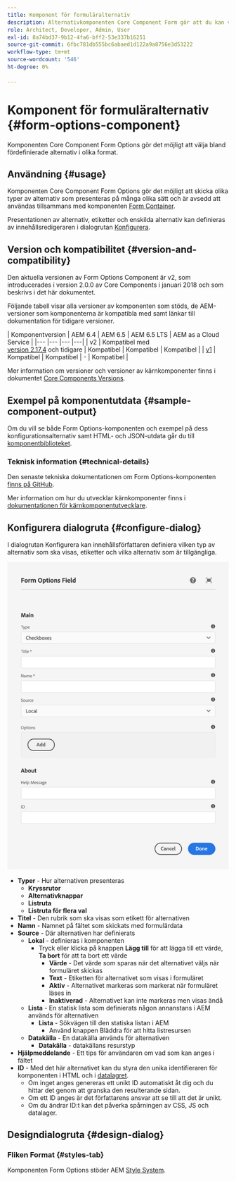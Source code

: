 ```yaml
---
title: Komponent för formuläralternativ
description: Alternativkomponenten Core Component Form gör att du kan välja bland fördefinierade alternativ i olika format.
role: Architect, Developer, Admin, User
exl-id: 8a74bd37-9b12-4fa6-bff2-53e337b16251
source-git-commit: 6fbc781db555bc6abaed1d122a9a8756e3d53222
workflow-type: tm+mt
source-wordcount: '546'
ht-degree: 0%

---
```


# Komponent för formuläralternativ {#form-options-component}

Komponenten Core Component Form Options gör det möjligt att välja bland fördefinierade alternativ i olika format.

## Användning {#usage}

Komponenten Core Component Form Options gör det möjligt att skicka olika typer av alternativ som presenteras på många olika sätt och är avsedd att användas tillsammans med komponenten [Form Container](form-container.md).

Presentationen av alternativ, etiketter och enskilda alternativ kan definieras av innehållsredigeraren i dialogrutan [Konfigurera](#configure-dialog).

## Version och kompatibilitet {#version-and-compatibility}

Den aktuella versionen av Form Options Component är v2, som introducerades i version 2.0.0 av Core Components i januari 2018 och som beskrivs i det här dokumentet.

Följande tabell visar alla versioner av komponenten som stöds, de AEM-versioner som komponenterna är kompatibla med samt länkar till dokumentation för tidigare versioner.

| Komponentversion | AEM 6.4 | AEM 6.5 | AEM 6.5 LTS | AEM as a Cloud Service |
|--- |--- |--- |---|
| v2 | Kompatibel med <br>[version 2.17.4](/help/versions.md) och tidigare | Kompatibel | Kompatibel | Kompatibel |
| [v1](/help/components/v1/form-options-v1.md) | Kompatibel | Kompatibel | - | Kompatibel |

Mer information om versioner och versioner av kärnkomponenter finns i dokumentet [Core Components Versions](/help/versions.md).

## Exempel på komponentutdata {#sample-component-output}

Om du vill se både Form Options-komponenten och exempel på dess konfigurationsalternativ samt HTML- och JSON-utdata går du till [komponentbiblioteket](https://adobe.com/go/aem_cmp_library_form_options).

### Teknisk information {#technical-details}

Den senaste tekniska dokumentationen om Form Options-komponenten [finns på GitHub](https://adobe.com/go/aem_cmp_tech_form_options_v2).

Mer information om hur du utvecklar kärnkomponenter finns i [dokumentationen för kärnkomponentutvecklare](/help/developing/overview.md).

## Konfigurera dialogruta {#configure-dialog}

I dialogrutan Konfigurera kan innehållsförfattaren definiera vilken typ av alternativ som ska visas, etiketter och vilka alternativ som är tillgängliga.

![Komponentens redigeringsdialogruta för formuläralternativ](/help/assets/form-options-edit.png)

* **Typer** - Hur alternativen presenteras
   * **Kryssrutor**
   * **Alternativknappar**
   * **Listruta**
   * **Listruta för flera val**
* **Titel** - Den rubrik som ska visas som etikett för alternativen
* **Namn** - Namnet på fältet som skickats med formulärdata
* **Source** - Där alternativen har definierats
   * **Lokal** - definieras i komponenten
      * Tryck eller klicka på knappen **Lägg till** för att lägga till ett värde, **Ta bort** för att ta bort ett värde
         * **Värde** - Det värde som sparas när det alternativet väljs när formuläret skickas
         * **Text** - Etiketten för alternativet som visas i formuläret
         * **Aktiv** - Alternativet markeras som markerat när formuläret läses in
         * **Inaktiverad** - Alternativet kan inte markeras men visas ändå
   * **Lista** - En statisk lista som definierats någon annanstans i AEM används för alternativen
      * **Lista** - Sökvägen till den statiska listan i AEM
         * Använd knappen Bläddra för att hitta listresursen
   * **Datakälla** - En datakälla används för alternativen
      * **Datakälla** - datakällans resurstyp
* **Hjälpmeddelande** - Ett tips för användaren om vad som kan anges i fältet
* **ID** - Med det här alternativet kan du styra den unika identifieraren för komponenten i HTML och i [datalagret](/help/developing/data-layer/overview.md).
   * Om inget anges genereras ett unikt ID automatiskt åt dig och du hittar det genom att granska den resulterande sidan.
   * Om ett ID anges är det författarens ansvar att se till att det är unikt.
   * Om du ändrar ID:t kan det påverka spårningen av CSS, JS och datalager.

## Designdialogruta {#design-dialog}

### Fliken Format {#styles-tab}

Komponenten Form Options stöder AEM [Style System](/help/get-started/authoring.md#component-styling).
